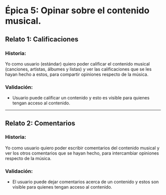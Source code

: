 # Épica 5: Opinar sobre el contenido musical.

## Relato 1: Calificaciones
### Historia:
Yo como usuario (estándar) quiero poder calificar el contenido musical (canciones, artistas, álbumes y listas) y ver las calificaciones que se les hayan hecho a estos, para compartir opiniones respecto de la música.
### Validación:
* Usuario puede calificar un contenido y esto es visible para quienes tengan acceso al contenido.

***

## Relato 2: Comentarios
### Historia:
Yo como usuario quiero poder escribir comentarios del contenido musical y ver los otros comentarios que se hayan hecho, para intercambiar opiniones respecto de la música.
### Validación:
* El usuario puede dejar comentarios acerca de un contenido y estos son visible para quienes tengan acceso al contenido.
